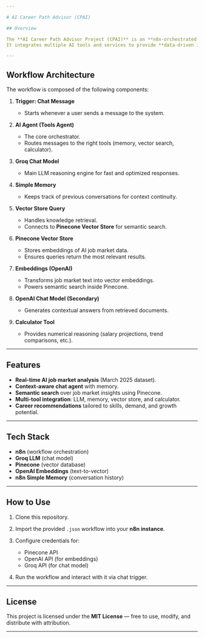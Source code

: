```yaml
---

# AI Career Path Advisor (CPAI)

## Overview

The **AI Career Path Advisor Project (CPAI)** is an **n8n-orchestrated workflow** that analyzes real-time AI job market data (starting March 2025) to uncover **high-value opportunities with low competition**.
It integrates multiple AI tools and services to provide **data-driven insights** into emerging skills, industry demands, and tailored career growth recommendations.

---
```


## Workflow Architecture

The workflow is composed of the following components:

1. **Trigger: Chat Message**

   * Starts whenever a user sends a message to the system.

2. **AI Agent (Tools Agent)**

   * The core orchestrator.
   * Routes messages to the right tools (memory, vector search, calculator).

3. **Groq Chat Model**

   * Main LLM reasoning engine for fast and optimized responses.

4. **Simple Memory**

   * Keeps track of previous conversations for context continuity.

5. **Vector Store Query**

   * Handles knowledge retrieval.
   * Connects to **Pinecone Vector Store** for semantic search.

6. **Pinecone Vector Store**

   * Stores embeddings of AI job market data.
   * Ensures queries return the most relevant results.

7. **Embeddings (OpenAI)**

   * Transforms job market text into vector embeddings.
   * Powers semantic search inside Pinecone.

8. **OpenAI Chat Model (Secondary)**

   * Generates contextual answers from retrieved documents.

9. **Calculator Tool**

   * Provides numerical reasoning (salary projections, trend comparisons, etc.).

---

## Features

* **Real-time AI job market analysis** (March 2025 dataset).
* **Context-aware chat agent** with memory.
* **Semantic search** over job market insights using Pinecone.
* **Multi-tool integration**: LLM, memory, vector store, and calculator.
* **Career recommendations** tailored to skills, demand, and growth potential.

---

## Tech Stack

* **n8n** (workflow orchestration)
* **Groq LLM** (chat model)
* **Pinecone** (vector database)
* **OpenAI Embeddings** (text-to-vector)
* **n8n Simple Memory** (conversation history)

---

## How to Use

1. Clone this repository.
2. Import the provided `.json` workflow into your **n8n instance**.
3. Configure credentials for:

   * Pinecone API
   * OpenAI API (for embeddings)
   * Groq API (for chat model)
4. Run the workflow and interact with it via chat trigger.

---

## License

This project is licensed under the **MIT License** — free to use, modify, and distribute with attribution.

---
